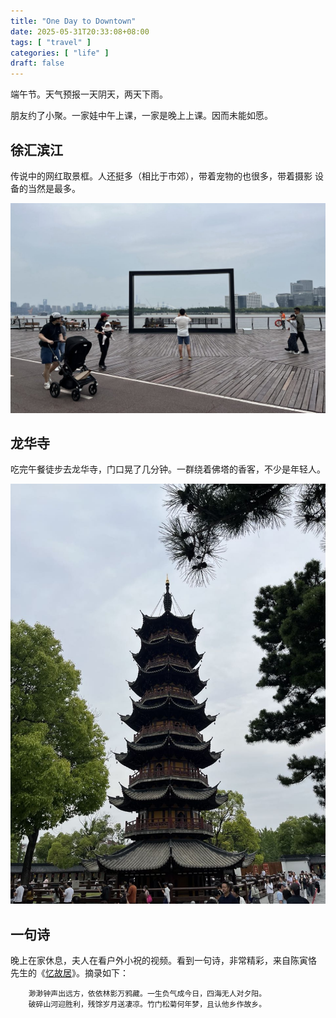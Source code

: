 ```yaml
---
title: "One Day to Downtown"
date: 2025-05-31T20:33:08+08:00
tags: [ "travel" ]
categories: [ "life" ]
draft: false
---
```


端午节。天气预报一天阴天，两天下雨。

朋友约了小聚。一家娃中午上课，一家是晚上上课。因而未能如愿。

## 徐汇滨江

传说中的网红取景框。人还挺多（相比于市郊），带着宠物的也很多，带着摄影
设备的当然是最多。

![取景框](/media/xhbj-frame.jpg)

## 龙华寺

吃完午餐徒步去龙华寺，门口晃了几分钟。一群绕着佛塔的香客，不少是年轻人。

![龙华寺](/media/longhua-temple.jpg)

## 一句诗

晚上在家休息，夫人在看户外小祝的视频。看到一句诗，非常精彩，来自陈寅恪
先生的《[忆故居](https://baike.baidu.com/item/%E5%BF%86%E6%95%85%E5%B1%85/5056763)》。摘录如下：

```text
	渺渺钟声出远方，依依林影万鸦藏。一生负气成今日，四海无人对夕阳。
    破碎山河迎胜利，残馀岁月送凄凉。竹门松菊何年梦，且认他乡作故乡。
```

